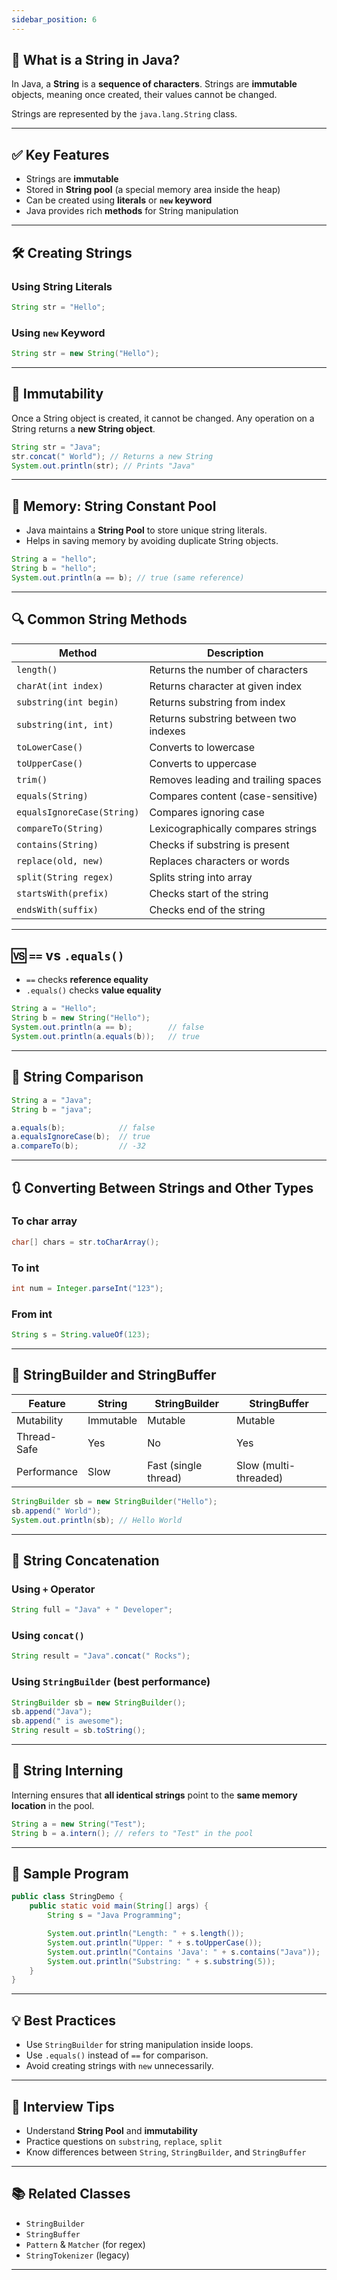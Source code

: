 ```yaml
---
sidebar_position: 6
---
```


<!-- # 📘 Java Strings - Complete Notes -->

## 📌 What is a String in Java?

In Java, a **String** is a **sequence of characters**. Strings are **immutable** objects, meaning once created, their values cannot be changed.

Strings are represented by the `java.lang.String` class.

---

## ✅ Key Features

- Strings are **immutable**
- Stored in **String pool** (a special memory area inside the heap)
- Can be created using **literals** or **`new` keyword**
- Java provides rich **methods** for String manipulation

---

## 🛠️ Creating Strings

### Using String Literals
```java
String str = "Hello";
```

### Using `new` Keyword
```java
String str = new String("Hello");
```

---

## 🔁 Immutability

Once a String object is created, it cannot be changed. Any operation on a String returns a **new String object**.

```java
String str = "Java";
str.concat(" World"); // Returns a new String
System.out.println(str); // Prints "Java"
```

---

## 🧠 Memory: String Constant Pool

- Java maintains a **String Pool** to store unique string literals.
- Helps in saving memory by avoiding duplicate String objects.

```java
String a = "hello";
String b = "hello";
System.out.println(a == b); // true (same reference)
```

---

## 🔍 Common String Methods

| Method                      | Description                            |
|----------------------------|----------------------------------------|
| `length()`                 | Returns the number of characters       |
| `charAt(int index)`       | Returns character at given index       |
| `substring(int begin)`    | Returns substring from index           |
| `substring(int, int)`     | Returns substring between two indexes  |
| `toLowerCase()`           | Converts to lowercase                  |
| `toUpperCase()`           | Converts to uppercase                  |
| `trim()`                  | Removes leading and trailing spaces    |
| `equals(String)`          | Compares content (case-sensitive)      |
| `equalsIgnoreCase(String)`| Compares ignoring case                 |
| `compareTo(String)`       | Lexicographically compares strings     |
| `contains(String)`        | Checks if substring is present         |
| `replace(old, new)`       | Replaces characters or words           |
| `split(String regex)`     | Splits string into array               |
| `startsWith(prefix)`      | Checks start of the string             |
| `endsWith(suffix)`        | Checks end of the string               |

---

## 🆚 `==` vs `.equals()`

- `==` checks **reference equality**
- `.equals()` checks **value equality**

```java
String a = "Hello";
String b = new String("Hello");
System.out.println(a == b);        // false
System.out.println(a.equals(b));   // true
```

---

## 🔄 String Comparison

```java
String a = "Java";
String b = "java";

a.equals(b);            // false
a.equalsIgnoreCase(b);  // true
a.compareTo(b);         // -32
```

---

## 🔃 Converting Between Strings and Other Types

### To char array
```java
char[] chars = str.toCharArray();
```

### To int
```java
int num = Integer.parseInt("123");
```

### From int
```java
String s = String.valueOf(123);
```

---

## 🧵 StringBuilder and StringBuffer

| Feature          | String           | StringBuilder     | StringBuffer     |
|------------------|------------------|-------------------|------------------|
| Mutability       | Immutable        | Mutable           | Mutable          |
| Thread-Safe      | Yes              | No                | Yes              |
| Performance      | Slow             | Fast (single thread) | Slow (multi-threaded) |

```java
StringBuilder sb = new StringBuilder("Hello");
sb.append(" World");
System.out.println(sb); // Hello World
```

---

## 🔄 String Concatenation

### Using `+` Operator
```java
String full = "Java" + " Developer";
```

### Using `concat()`
```java
String result = "Java".concat(" Rocks");
```

### Using `StringBuilder` (best performance)
```java
StringBuilder sb = new StringBuilder();
sb.append("Java");
sb.append(" is awesome");
String result = sb.toString();
```

---

## 🔐 String Interning

Interning ensures that **all identical strings** point to the **same memory location** in the pool.

```java
String a = new String("Test");
String b = a.intern(); // refers to "Test" in the pool
```

---

## 📘 Sample Program

```java
public class StringDemo {
    public static void main(String[] args) {
        String s = "Java Programming";

        System.out.println("Length: " + s.length());
        System.out.println("Upper: " + s.toUpperCase());
        System.out.println("Contains 'Java': " + s.contains("Java"));
        System.out.println("Substring: " + s.substring(5));
    }
}
```

---

## 💡 Best Practices

- Use `StringBuilder` for string manipulation inside loops.
- Use `.equals()` instead of `==` for comparison.
- Avoid creating strings with `new` unnecessarily.

---

## 🧪 Interview Tips

- Understand **String Pool** and **immutability**
- Practice questions on `substring`, `replace`, `split`
- Know differences between `String`, `StringBuilder`, and `StringBuffer`

---

## 📚 Related Classes

- `StringBuilder`
- `StringBuffer`
- `Pattern` & `Matcher` (for regex)
- `StringTokenizer` (legacy)

---

